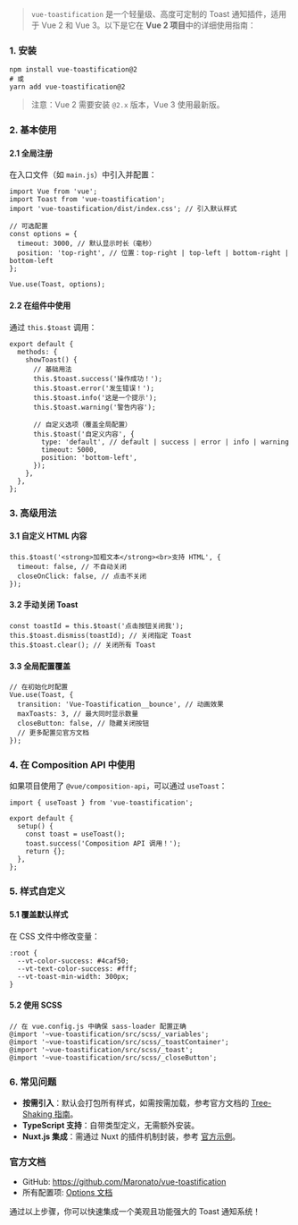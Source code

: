 > `vue-toastification` 是一个轻量级、高度可定制的 Toast 通知插件，适用于 Vue 2 和 Vue 3。以下是它在 **Vue 2 项目**中的详细使用指南：



### **1. 安装**

```
npm install vue-toastification@2
# 或
yarn add vue-toastification@2
```

> 注意：Vue 2 需要安装 `@2.x` 版本，Vue 3 使用最新版。



### **2. 基本使用**

#### **2.1 全局注册**

在入口文件（如 `main.js`）中引入并配置：

```
import Vue from 'vue';
import Toast from 'vue-toastification';
import 'vue-toastification/dist/index.css'; // 引入默认样式

// 可选配置
const options = {
  timeout: 3000, // 默认显示时长（毫秒）
  position: 'top-right', // 位置：top-right | top-left | bottom-right | bottom-left
};

Vue.use(Toast, options);
```

#### **2.2 在组件中使用**

通过 `this.$toast` 调用：

```
export default {
  methods: {
    showToast() {
      // 基础用法
      this.$toast.success('操作成功！');
      this.$toast.error('发生错误！');
      this.$toast.info('这是一个提示');
      this.$toast.warning('警告内容');

      // 自定义选项（覆盖全局配置）
      this.$toast('自定义内容', {
        type: 'default', // default | success | error | info | warning
        timeout: 5000,
        position: 'bottom-left',
      });
    },
  },
};
```



### **3. 高级用法**

#### **3.1 自定义 HTML 内容**

```
this.$toast('<strong>加粗文本</strong><br>支持 HTML', {
  timeout: false, // 不自动关闭
  closeOnClick: false, // 点击不关闭
});
```

#### **3.2 手动关闭 Toast**

```
const toastId = this.$toast('点击按钮关闭我');
this.$toast.dismiss(toastId); // 关闭指定 Toast
this.$toast.clear(); // 关闭所有 Toast
```

#### **3.3 全局配置覆盖**

```
// 在初始化时配置
Vue.use(Toast, {
  transition: 'Vue-Toastification__bounce', // 动画效果
  maxToasts: 3, // 最大同时显示数量
  closeButton: false, // 隐藏关闭按钮
  // 更多配置见官方文档
});
```



### **4. 在 Composition API 中使用**

如果项目使用了 `@vue/composition-api`，可以通过 `useToast`：

```
import { useToast } from 'vue-toastification';

export default {
  setup() {
    const toast = useToast();
    toast.success('Composition API 调用！');
    return {};
  },
};
```



### **5. 样式自定义**

#### **5.1 覆盖默认样式**

在 CSS 文件中修改变量：

```
:root {
  --vt-color-success: #4caf50;
  --vt-text-color-success: #fff;
  --vt-toast-min-width: 300px;
}
```

#### **5.2 使用 SCSS**

```
// 在 vue.config.js 中确保 sass-loader 配置正确
@import '~vue-toastification/src/scss/_variables';
@import '~vue-toastification/src/scss/_toastContainer';
@import '~vue-toastification/src/scss/_toast';
@import '~vue-toastification/src/scss/_closeButton';
```



### **6. 常见问题**

- **按需引入**：默认会打包所有样式，如需按需加载，参考官方文档的 [Tree-Shaking 指南](https://github.com/Maronato/vue-toastification#tree-shaking)。
- **TypeScript 支持**：自带类型定义，无需额外安装。
- **Nuxt.js 集成**：需通过 Nuxt 的插件机制封装，参考 [官方示例](https://github.com/Maronato/vue-toastification/issues/1#issuecomment-595990783)。



### **官方文档**

- GitHub: https://github.com/Maronato/vue-toastification
- 所有配置项: [Options 文档](https://github.com/Maronato/vue-toastification/blob/master/docs/index.md#toastoptions)

通过以上步骤，你可以快速集成一个美观且功能强大的 Toast 通知系统！
